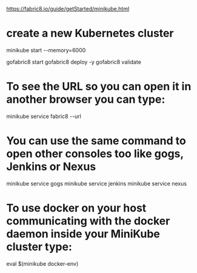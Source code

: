 

https://fabric8.io/guide/getStarted/minikube.html

# create a new Kubernetes cluster
minikube start --memory=6000

gofabric8 start
gofabric8 deploy -y
gofabric8 validate

# To see the URL so you can open it in another browser you can type:
minikube service fabric8 --url
# You can use the same command to open other consoles too like gogs, Jenkins or Nexus
minikube service gogs
minikube service jenkins
minikube service nexus
# To use docker on your host communicating with the docker daemon inside your MiniKube cluster type:
eval $(minikube docker-env)